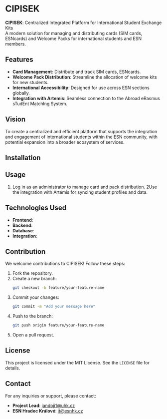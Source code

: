# CIPISEK

**CIPISEK**: Centralized Integrated Platform for International Student Exchange Kits  
A modern solution for managing and distributing cards (SIM cards, ESNcards) and Welcome Packs for international students and ESN members.

## Features
- **Card Management**: Distribute and track SIM cards, ESNcards.
- **Welcome Pack Distribution**: Streamline the allocation of welcome kits for new students.
- **International Accessibility**: Designed for use across ESN sections globally.
- **Integration with Artemis**: Seamless connection to the Abroad eRasmus sTudEnt MatchIng System.

## Vision
To create a centralized and efficient platform that supports the integration and engagement of international students within the ESN community, with potential expansion into a broader ecosystem of services.

## Installation


## Usage
1. Log in as an administrator to manage card and pack distribution.
2Use the integration with Artemis for syncing student profiles and data.

## Technologies Used
- **Frontend**: 
- **Backend**: 
- **Database**: 
- **Integration**: 

## Contribution
We welcome contributions to CIPISEK! Follow these steps:
1. Fork the repository.
2. Create a new branch:
   ```bash
   git checkout -b feature/your-feature-name
   ```
3. Commit your changes:
   ```bash
   git commit -m "Add your message here"
   ```
4. Push to the branch:
   ```bash
   git push origin feature/your-feature-name
   ```
5. Open a pull request.

## License
This project is licensed under the MIT License. See the `LICENSE` file for details.

## Contact
For any inquiries or support, please contact:
- **Project Lead**: jandoji1@uhk.cz
- **ESN Hradec Králové**: it@esnhk.cz
